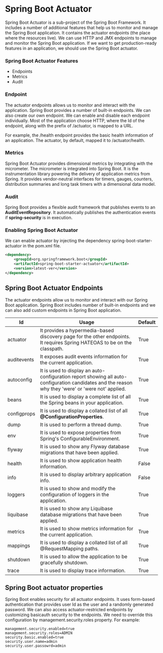 # Spring Boot Actuator
Spring Boot Actuator is a sub-project of the Spring Boot Framework. It includes a number of additional features that help us to monitor and manage the Spring Boot application. It contains the actuator endpoints (the place where the resources live). We can use HTTP and JMX endpoints to manage and monitor the Spring Boot application. If we want to get production-ready features in an application, we should use the Spring Boot actuator.

### Spring Boot Actuator Features
- Endpoints
- Metrics
- Audit

### Endpoint
The actuator endpoints allows us to monitor and interact with the application. Spring Boot provides a number of built-in endpoints. We can also create our own endpoint. We can enable and disable each endpoint individually. Most of the application choose HTTP, where the Id of the endpoint, along with the prefix of /actuator, is mapped to a URL.

For example, the /health endpoint provides the basic health information of an application. The actuator, by default, mapped it to /actuator/health.  

### Metrics
Spring Boot Actuator provides dimensional metrics by integrating with the micrometer. The micrometer is integrated into Spring Boot. It is the instrumentation library powering the delivery of application metrics from Spring. It provides vendor-neutral interfaces for timers, gauges, counters, distribution summaries and long task timers with a dimensional data model.

### Audit
Spring Boot provides a flexible audit framework that publishes events to an **AuditEventRepository**. It automatically publishes the authentication events if **spring-security** is in execution.

### Enabling Spring Boot Actuator
We can enable actuator by injecting the dependency spring-boot-starter-actuator in the pom.xml file.

```xml
<dependency>  
    <groupId>org.springframework.boot</groupId>  
    <artifactId>spring-boot-starter-actuator</artifactId>  
    <version>latest-ver</version>  
</dependency>  
```

## Spring Boot Actuator Endpoints
The actuator endpoints allow us to monitor and interact with our Spring Boot application. Spring Boot includes number of built-in endpoints and we can also add custom endpoints in Spring Boot application.

| Id | Usage | Default |
| -- | ----- | ------- |
| actuator | It provides a hypermedia-based discovery page for the other endpoints. It requires Spring HATEOAS to be on the classpath. | True |
| auditevents |	It exposes audit events information for the current application. | True |
| autoconfig | It is used to display an auto-configuration report showing all auto-configuration candidates and the reason why they 'were' or 'were not' applied. |	True |
| beans | It is used to display a complete list of all the Spring beans in your application. | True |
| configprops |	It is used to display a collated list of all **@ConfigurationProperties**. | True |
| dump | It is used to perform a thread dump. | True |
| env |	It is used to expose properties from Spring's ConfigurableEnvironment. | True |
| flyway | It is used to show any Flyway database migrations that have been applied. | True |
| health | It is used to show application health information. |	False |
| info | It is used to display arbitrary application info. | False |
| loggers |	It is used to show and modify the configuration of loggers in the application. | True |
| liquibase | It is used to show any Liquibase database migrations that have been applied. | True |
| metrics |	It is used to show metrics information for the current application. | True |
| mappings | It is used to display a collated list of all @RequestMapping paths. |True |
| shutdown | It is used to allow the application to be gracefully shutdown. | True |
| trace | It is used to display trace information. | True |

## Spring Boot actuator properties
Spring Boot enables security for all actuator endpoints. It uses form-based authentication that provides user Id as the user and a randomly generated password. We can also access actuator-restricted endpoints by customizing basicauth security to the endpoints. We need to override this configuration by management.security.roles property. For example:

```properties
management.security.enabled=true  
management.security.roles=ADMIN  
security.basic.enabled=true  
security.user.name=admin  
security.user.passowrd=admin  
```
